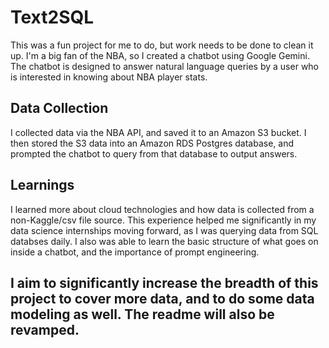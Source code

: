 # Text2SQL
This was a fun project for me to do, but work needs to be done to clean it up. I'm a big fan of the NBA, so I created a chatbot using Google Gemini. The chatbot is designed to answer natural language queries by a user who is interested in knowing about NBA player stats. 

## Data Collection
I collected data via the NBA API, and saved it to an Amazon S3 bucket. I then stored the S3 data into an Amazon RDS Postgres database, and prompted the chatbot to query from that database to output answers.

## Learnings
I learned more about cloud technologies and how data is collected from a non-Kaggle/csv file source. This experience helped me significantly in my data science internships moving forward, as I was querying data from SQL databses daily.
I also was able to learn the basic structure of what goes on inside a chatbot, and the importance of prompt engineering.

## I aim to significantly increase the breadth of this project to cover more data, and to do some data modeling as well. The readme will also be revamped.
